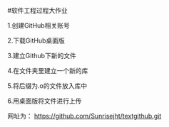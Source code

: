 #软件工程过程大作业

 1.创建GitHub相关账号
 
 2.下载GitHub桌面版
 
 3.建立Github下新的文件
 
 4.在文件夹里建立一个新的库
 
 5.将后缀为.o的文件放入库中
 
 6.用桌面版将文件进行上传
 
 网址为：
https://github.com/Sunrisejht/textgithub.git

